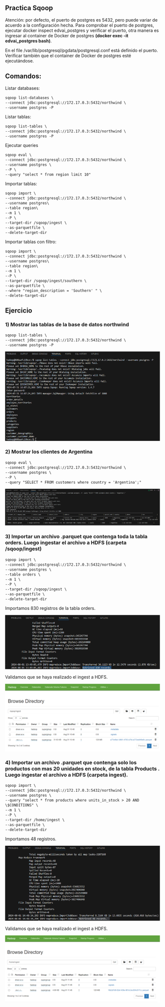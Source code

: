 ## Practica Sqoop

Atención: por defecto, el puerto de postgres es 5432, pero puede variar de acuerdo a la
configuración hecha.
Para comprobar el puerto de postgres, ejecutar docker inspect edvai_postgres y verificar el
puerto, otra manera es ingresar al container de Docker de postgres **(docker exec -it
edvai_postgres bash)**. 

En el file /var/lib/postgresql/pgdata/postgresql.conf está definido el
puerto.
Verificar también que el container de Docker de postgres esté ejecutándose.

## Comandos:

Listar databases:
~~~
sqoop list-databases \
--connect jdbc:postgresql://172.17.0.3:5432/northwind \
--username postgres -P
~~~
Listar tablas:
~~~
sqoop list-tables \
--connect jdbc:postgresql://172.17.0.3:5432/northwind \
--username postgres -P
~~~
Ejecutar queries
~~~
sqoop eval \
--connect jdbc:postgresql://172.17.0.3:5432/northwind \
--username postgres \
--P \
--query "select * from region limit 10"
~~~
Importar tablas:
~~~
sqoop import \
--connect jdbc:postgresql://172.17.0.3:5432/northwind \
--username postgres\
--table region\
--m 1 \
--P \
--target-dir /sqoop/ingest \
--as-parquetfile \
--delete-target-dir
~~~
Importar tablas con filtro:
~~~
sqoop import \
--connect jdbc:postgresql://172.17.0.3:5432/northwind \
--username postgres\
--table region\
--m 1 \
--P \
--target-dir /sqoop/ingest/southern \
--as-parquetfile \
--where "region_description = 'Southern' " \
--delete-target-dir
~~~
## Ejercicio
### 1) Mostrar las tablas de la base de datos northwind
~~~
sqoop list-tables \
--connect jdbc:postgresql://172.17.0.3:5432/northwind \
--username postgres -P
~~~
![alt text](../images/image-1.png)

### 2) Mostrar los clientes de Argentina
~~~
sqoop eval \
--connect jdbc:postgresql://172.17.0.3:5432/northwind \
--username postgres \
--P \
--query "SELECT * FROM customers where country = 'Argentina';"
~~~
![alt text](../images/image-2.png)

### 3) Importar un archivo .parquet que contenga toda la tabla orders. Luego ingestar el archivo a HDFS (carpeta /sqoop/ingest)
~~~
sqoop import \
--connect jdbc:postgresql://172.17.0.3:5432/northwind \
--username postgres \
--table orders \
--m 1 \
--P \
--target-dir /sqoop/ingest \
--as-parquetfile \
--delete-target-dir
~~~
Importamos 830 registros de la tabla orders.

![alt text](../images/image.png)

Validamos que se haya realizado el ingest a HDFS.

![alt text](../images/image-3.png)

### 4) Importar un archivo .parquet que contenga solo los productos con mas 20 unidades en stock, de la tabla Products . Luego ingestar el archivo a HDFS (carpeta ingest).
~~~
sqoop import \
--connect jdbc:postgresql://172.17.0.3:5432/northwind \
--username postgres \
--query "select * from products where units_in_stock > 20 AND \$CONDITIONS" \
--m 1 \
--P \
--target-dir /home/ingest \
--as-parquetfile \
--delete-target-dir
~~~
Importamos 48 registros.

![alt text](../images/image-5.png)


Validamos que se haya realizado el ingest a HDFS.

![alt text](../images/image-4.png)